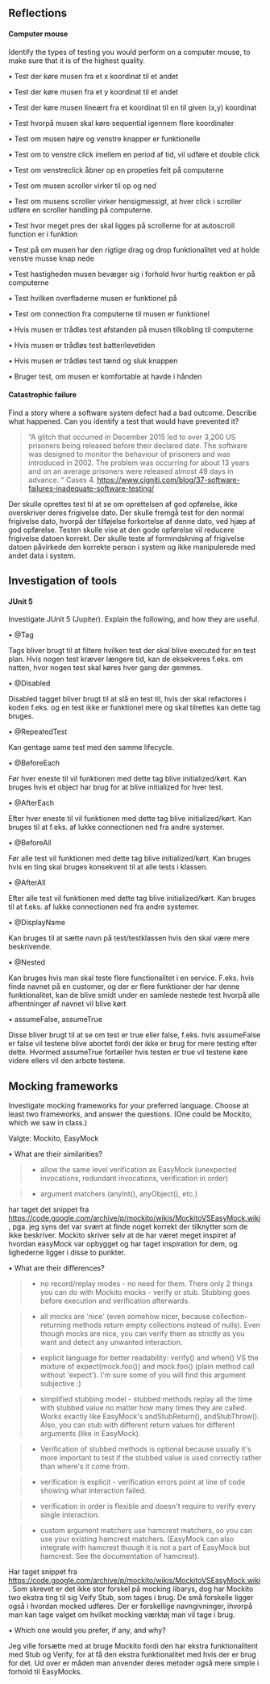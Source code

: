 ## Reflections

#### Computer mouse

Identify the types of testing you would perform on a computer mouse, to make sure that it is of the highest quality.


•	Test der køre musen fra et x koordinat til et andet

•	Test der køre musen fra et y koordinat til et andet

•	Test der køre musen lineært fra et koordinat til en til given (x,y) koordinat

•	Test hvorpå musen skal køre sequential igennem flere koordinater

•	Test om musen højre og venstre knapper er funktionelle

•	Test om to venstre click imellem en period af tid, vil udføre et double click

•	Test om venstreclick åbner op en propeties felt på computerne

•	Test om musen scroller virker til op og ned

•	Test om musens scroller virker hensigmessigt, at hver click i scroller udføre en scroller handling på computerne.

•	Test hvor meget pres der skal ligges på scrollerne for at autoscroll function er i funktion

•	Test på om musen har den rigtige drag og drop funktionalitet ved at holde venstre musse knap nede

•	Test hastigheden musen bevæger sig i forhold hvor hurtig reaktion er på computerne

•	Test hvilken overfladerne musen er funktionel på

•	Test om connection fra computerne til musen er funktionel

•	Hvis musen er trådløs test afstanden på musen tilkobling til computerne

•	Hvis musen er trådløs test batterilevetiden

•	Hvis musen er trådløs test tænd og sluk knappen

•	Bruger test, om musen er komfortable at havde i hånden


#### Catastrophic failure

Find a story where a software system defect had a bad outcome. Describe what happened. Can you identify a test that would have prevented it?

>“A glitch that occurred in December 2015 led to over 3,200 US prisoners being released before their declared date. The software was designed to monitor the behaviour of prisoners and was introduced in 2002. The problem was occurring for about 13 years and on an average prisoners were released almost 49 days in advance. “ 
Cases 4. https://www.cigniti.com/blog/37-software-failures-inadequate-software-testing/  

Der skulle oprettes test til at se om oprettelsen af god opførelse, ikke overskriver deres frigivelse dato. 
Der skulle fremgå test for den normal frigivelse dato, hvorpå der tilføjelse forkortelse af denne dato, ved hjæp af god opførelse. Testen skulle vise at den gode opførelse vil reducere frigivelse datoen korrekt.
Der skulle teste af formindskning  af frigivelse datoen påvirkede den korrekte person i system og ikke manipulerede med andet data i system.


## Investigation of tools

#### JUnit 5

Investigate JUnit 5 (Jupiter). Explain the following, and how they are useful.

•	@Tag 

Tags bliver brugt til at filtere hvilken test der skal blive executed for en test plan. Hvis nogen test kræver længere tid, kan de eksekveres f.eks. om natten, hvor nogen test skal køres hver gang der gemmes.

•	@Disabled 

Disabled tagget bliver brugt til at slå en test til, hvis der skal refactores i koden f.eks. og en test ikke er funktionel mere og skal tilrettes kan dette tag bruges.

•	@RepeatedTest

Kan gentage same test med den samme lifecycle.

•	@BeforeEach

Før hver eneste til vil funktionen med dette tag blive initialized/kørt. Kan bruges hvis et object har brug for at blive initialized for hver test.

•	@AfterEach

Efter hver eneste til vil funktionen med dette tag blive initialized/kørt. Kan bruges til at f.eks. af lukke connectionen ned fra andre systemer. 

•	@BeforeAll

Før alle test vil funktionen med dette tag blive initialized/kørt. Kan bruges hvis en ting skal bruges konsekvent til at alle tests i klassen. 

•	@AfterAll

Efter alle test vil funktionen med dette tag blive initialized/kørt. Kan bruges til at f.eks. af lukke connectionen ned fra andre systemer.

•	@DisplayName 

Kan bruges til at sætte navn på test/testklassen hvis den skal være mere beskrivende.

•	@Nested

Kan bruges hvis man skal teste flere functionalitet i en service. F.eks. hvis finde navnet på en customer, og der er flere funktioner der har denne funktionalitet, kan de blive smidt under en samlede nestede test hvorpå alle afhentninger af navnet vil blive kørt


•	assumeFalse, assumeTrue

Disse bliver brugt til at se om test er true eller false, f.eks. hvis assumeFalse er false vil testene blive abortet fordi der ikke er brug for mere testing efter dette. Hvormed assumeTrue fortæller hvis testen er true vil testene køre videre ellers vil den arbote testene.


## Mocking frameworks

Investigate mocking frameworks for your preferred language. Choose at least two frameworks, and answer the questions. (One could be Mockito, which we saw in class.)

Valgte: Mockito, EasyMock 

•	What are their similarities?

>* allow the same level verification as EasyMock (unexpected invocations, redundant invocations, verification in order)

> * argument matchers (anyInt(), anyObject(), etc.)

 har taget det snippet fra https://code.google.com/archive/p/mockito/wikis/MockitoVSEasyMock.wiki, pga. jeg syns det var svært at finde noget korrekt der tilknytter som de ikke beskriver. Mockito skriver selv at de har været meget inspiret af hvordan easyMock var opbygget og har taget inspiration for dem, og lighederne ligger i disse to punkter.


•	What are their differences?

>* no record/replay modes - no need for them. There only 2 things you can do with Mockito mocks - verify or stub. Stubbing goes before execution and verification afterwards.

>* all mocks are 'nice' (even somehow nicer, because collection-returning methods return empty collections instead of nulls). Even though mocks are nice, you can verify them as strictly as you want and detect any unwanted interaction.

>* explicit language for better readability: verify() and when() VS the mixture of expect(mock.foo()) and mock.foo() (plain method call without 'expect'). I'm sure some of you will find this argument subjective :)

>* simplified stubbing model - stubbed methods replay all the time with stubbed value no matter how many times they are called. Works exactly like EasyMock's andStubReturn(), andStubThrow(). Also, you can stub with different return values for different arguments (like in EasyMock).

>* Verification of stubbed methods is optional because usually it's more important to test if the stubbed value is used correctly rather than where's it come from.

>* verification is explicit - verification errors point at line of code showing what interaction failed.

>* verification in order is flexible and doesn't require to verify every single interaction.

>* custom argument matchers use hamcrest matchers, so you can use your existing hamcrest matchers. (EasyMock can also integrate with hamcrest though it is not a part of EasyMock but hamcrest. See the documentation of hamcrest).

Har taget snippet fra https://code.google.com/archive/p/mockito/wikis/MockitoVSEasyMock.wiki.
Som skrevet er det ikke stor forskel på mocking libarys, dog har Mockito two ekstra ting til sig Veify Stub, som tages i brug. De små forskelle ligger også i hvordan mocked udføres. Der er forskellige navngivninger, ihvorpå man kan tage valget om hvilket mocking værktøj man vil tage i brug.

•	Which one would you prefer, if any, and why?

Jeg ville forsætte med at bruge Mockito fordi den har ekstra funktionalitent med Stub og Verify, for at få den ekstra funktionalitet med hvis der er brug for det. Ud over er måden man anvender deres metoder også mere simple i forhold til EasyMocks. 


